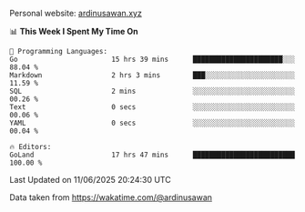 Personal website: [ardinusawan.xyz](https://ardinusawan.xyz)

<!--START_SECTION:waka-->
📊 **This Week I Spent My Time On** 

```text
💬 Programming Languages: 
Go                       15 hrs 39 mins      ██████████████████████░░░   88.04 % 
Markdown                 2 hrs 3 mins        ███░░░░░░░░░░░░░░░░░░░░░░   11.59 % 
SQL                      2 mins              ░░░░░░░░░░░░░░░░░░░░░░░░░   00.26 % 
Text                     0 secs              ░░░░░░░░░░░░░░░░░░░░░░░░░   00.06 % 
YAML                     0 secs              ░░░░░░░░░░░░░░░░░░░░░░░░░   00.04 % 

🔥 Editors: 
GoLand                   17 hrs 47 mins      █████████████████████████   100.00 % 
```


 Last Updated on 11/06/2025 20:24:30 UTC
<!--END_SECTION:waka-->
Data taken from https://wakatime.com/@ardinusawan
